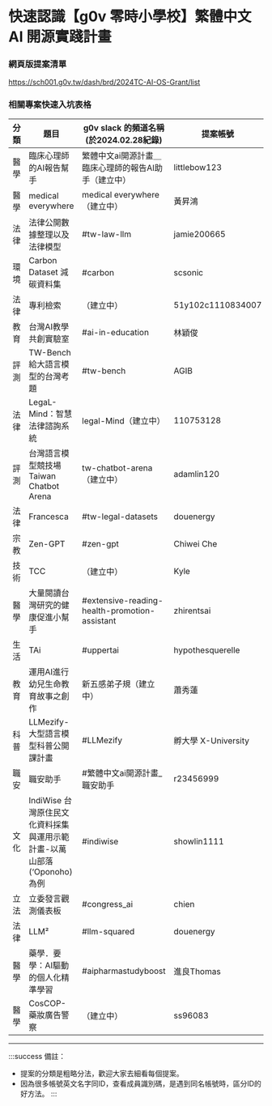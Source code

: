 # 快速認識【g0v 零時小學校】繁體中文 AI 開源實踐計畫

### 網頁版提案清單
https://sch001.g0v.tw/dash/brd/2024TC-AI-OS-Grant/list

### 相關專案快速入坑表格

| 分類 | 題目                                            | g0v slack 的頻道名稱 (於2024.02.28紀錄)               | 提案帳號              | 提案坑主 g0v Slack 帳號名稱 （成員識別碼）     | 流水編號     |
| -- | --------------------------------------------- | --------------------------------------------- | ----------------- | -------------------------------- | -------- |
| 醫學 | 臨床心理師的AI報告幫手                                  | 繁體中文ai開源計畫＿臨床心理師的報告AI助手（建立中）                  | littlebow123      | PsyYPY                           | user-273 |
| 醫學 | medical everywhere                            | medical everywhere（建立中）                       | 黃昇鴻               | 黃舒郁                              | user-290 |
| 法律 | 法律公開數據整理以及法律模型                                | #tw-law-llm                                   | jamie200665       | JamieLee U06FYG6P718             | user-285 |
| 環境 | Carbon Dataset 減碳資料集                          | #carbon                                       | scsonic           | you gang kuo (D01EM0VA916)       | user-274 |
| 法律 | 專利檢索                                          | （建立中）                                         | 51y102c1110834007 | 待補                               | user-242 |
| 教育 | 台灣AI教學共創實驗室                                   | #ai-in-education                              | 林穎俊               | 林穎俊(U06KD9MCETW)                 | user-294 |
| 評測 | TW-Bench 給大語言模型的台灣考題                          | #tw-bench                                     | AGIB              | Teemo ( tw-bench 坑主 )（UUTJJKSMR） | user-292 |
| 法律 | LegaL-Mind：智慧法律諮詢系統                           | legal-Mind（建立中）                               | 110753128         | Wei-jie(U06GPA4KKEK)             | user-287 |
| 評測 | 台灣語言模型競技場 Taiwan Chatbot Arena                | tw-chatbot-arena（建立中）                         | adamlin120        | 林彥廷                              | user-288 |
| 法律 | Francesca                                     | #tw-legal-datasets                            | douenergy         | douenergy                        | user-291 |
| 宗教 | Zen-GPT                                       | #zen-gpt                                      | Chiwei Che        | Chiwei Che (D06CK2R1FQX)         | user-275 |
| 技術 | TCC                                           | （建立中）                                         | Kyle              | Abao（U06CRLZTNQ3）                | user-271 |
| 醫學 | 大量閱讀台灣研究的健康促進小幫手                              | #extensive-reading-health-promotion-assistant | zhirentsai        | Zhi-Ren Tsai                     | user-269 |
| 生活 | TAi                                           | #uppertai                                     | hypothesquerelle  | LU (U02932FUV19)                 | user-268 |
| 教育 | 運用AI進行幼兒生命教育故事之創作                             | 新五感弟子規（建立中）                                   | 蕭秀蓮               | silvia                           | user-279 |
| 科普 | LLMezify-大型語言模型科普公開課計畫                        | #LLMezify                                     | 孵大學 X-University  | 孵大學 X-University（U06HBBUH48G）    | user-277 |
| 職安 | 職安助手                                          | #繁體中文ai開源計畫_職安助手                              | r23456999         | 咻咻，Title(專業划水)                   | user-282 |
| 文化 | IndiWise 台灣原住民文化資料採集與運用示範計畫-以萬山部落(‘Oponoho)為例 | #indiwise                                     | showlin1111       | 李秀玲(U06H5T5RRPU)                 | user-289 |
| 立法 | 立委發言觀測儀表板                                     | #congress_ai                                  | chien             | Helene Chien（U01FW6KV4RL）        | user-299 |
| 法律 | LLM²                                          | #llm-squared                                  | douenergy         | douenergy                        | user-291 |
| 醫學 | 藥學．要學：AI驅動的個人化精準學習                            | #aipharmastudyboost                           | 進良Thomas          | 進良Thomas(U02ME55S2DB)            | user-286 |
| 醫學 | CosCOP-藥妝廣告警察                                 | （建立中）                                         | ss96083           | FreezeT (D06FC049A86)            | user-284 |

---
:::success
備註：
- 提案的分類是粗略分法，歡迎大家去細看每個提案。
- 因為很多帳號英文名字同ID，查看成員識別碼，是遇到同名帳號時，區分ID的好方法。
:::